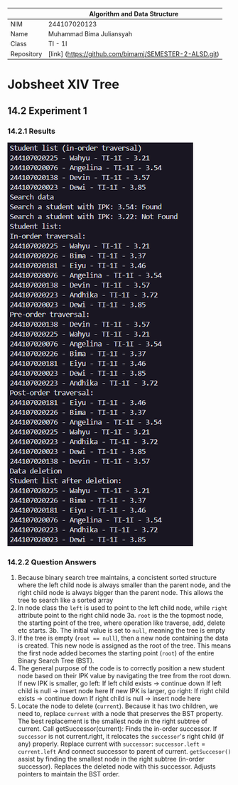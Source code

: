 |  | Algorithm and Data Structure |
|--|--|
| NIM | 244107020123 |
| Name |Muhammad Bima Juliansyah|
| Class | TI - 1I |
| Repository | [link] (https://github.com/bimamj/SEMESTER-2-ALSD.git) |

# Jobsheet XIV Tree
## 14.2 Experiment 1
### 14.2.1 Results
![Screenshot](image/image1.png)
### 14.2.2 Question Answers
1. Because binary search tree maintains, a concistent sorted structure where the left child node is always smaller than the parent node, and the right child node is always bigger than the parent node. This allows the tree to search like a sorted array
2. In node class the `left` is used to point to the left child node, while `right` attribute point to the right child node
3a. `root` is the the topmost node, the starting point of the tree, where operation like traverse, add, delete etc starts.
3b. The initial value is set to `null`, meaning the tree is empty
4. If the tree is empty (`root == null`), then a new node containing the data is created. This new node is assigned as the root of the tree. This means the first node added becomes the starting point (`root`) of the entire Binary Search Tree (BST).
5. The general purpose of the code is to correctly position a new student node based on their IPK value by navigating the tree from the root down. If new IPK is smaller, go left:
If left child exists → continue down
If left child is null → insert node here
If new IPK is larger, go right:
If right child exists → continue down
If right child is null → insert node here
6. Locate the node to delete (`current`).
Because it has two children, we need to, replace `current` with a node that preserves the BST property.
The best replacement is the smallest node in the right subtree of current.
Call getSuccessor(current):
Finds the in-order successor.
If `successor` is not current.right, it relocates the `successor`'s right child (if any) properly.
Replace current with `successor`:
`successor.left` = `current.left`
And connect successor to parent of current.
`getSuccesor()` assist by finding the smallest node in the right subtree (in-order successor).
Replaces the deleted node with this successor.
Adjusts pointers to maintain the BST order.